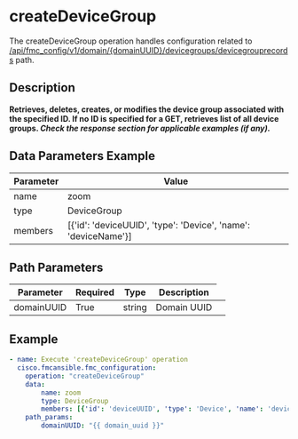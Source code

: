 # createDeviceGroup

The createDeviceGroup operation handles configuration related to [/api/fmc_config/v1/domain/{domainUUID}/devicegroups/devicegrouprecords](/paths//api/fmc_config/v1/domain/{domain_uuid}/devicegroups/devicegrouprecords.md) path.&nbsp;
## Description
**Retrieves, deletes, creates, or modifies the device group associated with the specified ID. If no ID is specified for a GET, retrieves list of all device groups. _Check the response section for applicable examples (if any)._**

## Data Parameters Example
| Parameter | Value |
| --------- | -------- |
| name | zoom |
| type | DeviceGroup |
| members | [{'id': 'deviceUUID', 'type': 'Device', 'name': 'deviceName'}] |

## Path Parameters
| Parameter | Required | Type | Description |
| --------- | -------- | ---- | ----------- |
| domainUUID | True | string <td colspan=3> Domain UUID |

## Example
```yaml
- name: Execute 'createDeviceGroup' operation
  cisco.fmcansible.fmc_configuration:
    operation: "createDeviceGroup"
    data:
        name: zoom
        type: DeviceGroup
        members: [{'id': 'deviceUUID', 'type': 'Device', 'name': 'deviceName'}]
    path_params:
        domainUUID: "{{ domain_uuid }}"

```